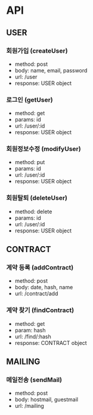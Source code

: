 # API

## USER

### 회원가입 (createUser)
- method: post
- body: name, email, password
- url: /user
- response: USER object

### 로그인 (getUser)
- method: get
- params: id
- url: /user/:id
- response: USER object

### 회원정보수정 (modifyUser)
- method: put
- params: id
- url: /user/:id
- response: USER object

### 회원탈퇴 (deleteUser)
- method: delete
- params: id
- url: /user/:id
- response: USER object


## CONTRACT

### 계약 등록 (addContract)
- method: post
- body: date, hash, name
- url: /contract/add

### 계약 찾기 (findContract)
- method: get
- param: hash
- url: /find/:hash
- response: CONTRACT object

## MAILING

### 메일전송 (sendMail)
- method: post
- body: hostmail, guestmail
- url: /mailing
